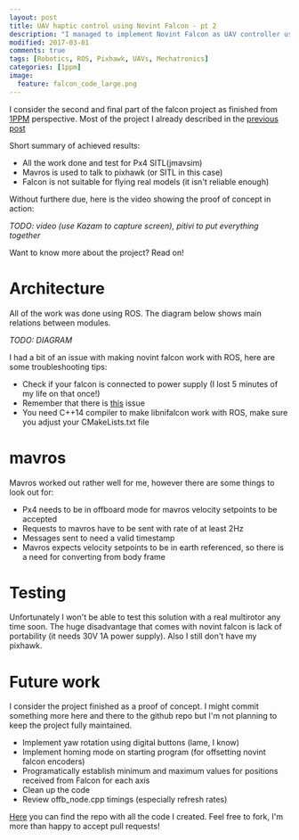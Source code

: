 ```yaml
---
layout: post
title: UAV haptic control using Novint Falcon - pt 2
description: "I managed to implement Novint Falcon as UAV controller using ROS and libnifalcon. In this post I'm describing what I learned and showing my results "
modified: 2017-03-01
comments: true
tags: [Robotics, ROS, Pixhawk, UAVs, Mechatronics]
categories: [1ppm]
image:
  feature: falcon_code_large.png
---
```


I consider the second and final part of the falcon project as finished from [1PPM]({{site.url}}/1ppm/12-Technical-Challanges/) perspective. Most of the project I already described in the [previous post]({{site.url}}/1ppm/uav-haptic-control-pt1) 
 
Short summary of achieved results:

* All the work done and test for Px4 SITL(jmavsim)
* Mavros is used to talk to pixhawk (or SITL in this case)
* Falcon is not suitable for flying real models (it isn't reliable enough)

Without furthere due, here is the video showing the proof of concept in action:

*TODO: video (use Kazam to capture screen), pitivi to put everything together*


Want to know more about the project? Read on!

<!-- more -->

# Architecture

All of the work was done using ROS. The diagram below shows main relations between modules.

*TODO: DIAGRAM*

I had a bit of an issue with making novint falcon work with ROS, here are some troubleshooting tips:

* Check if your falcon is connected to power supply (I lost 5 minutes of my life on that once!)
* Remember that there is [this](https://github.com/libnifalcon/libnifalcon/issues/45) issue
* You need C++14 compiler to make libnifalcon work with ROS, make sure you adjust your CMakeLists.txt file

# mavros

Mavros worked out rather well for me, however there are some things to look out for:

* Px4 needs to be in offboard mode for mavros velocity setpoints to be accepted
* Requests to mavros have to be sent with rate of at least 2Hz
* Messages sent to need a valid timestamp
* Mavros expects velocity setpoints to be in earth referenced, so there is a need for converting from body frame

# Testing

Unfortunately I won't be able to test this solution with a real multirotor any time soon. The huge disadvantage that comes with novint falcon is lack of portability (it needs 30V 1A power supply). Also I still don't have my pixhawk.

# Future work

I consider the project finished as a proof of concept. I might commit something more here and there to the github repo but I'm not planning to keep the project fully maintained. 

* Implement yaw rotation using digital buttons (lame, I know)
* Implement homing mode on starting program (for offsetting novint falcon encoders)
* Programatically establish minimum and maximum values for positions received from Falcon for each axis
* Clean up the code
* Review offb_node.cpp timings (especially refresh rates)

[Here](https://github.com/msadowski/px4_falcon) you can find the repo with all the code I created. Feel free to fork, I'm more than happy to accept pull requests! 
